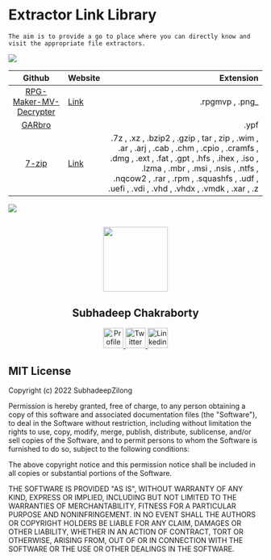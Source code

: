 # Extractor Link Library

```
The aim is to provide a go to place where you can directly know and visit the appropriate file extractors.
```

<img src="https://user-images.githubusercontent.com/73097560/115834477-dbab4500-a447-11eb-908a-139a6edaec5c.gif"></a>

| Github | Website | Extension |
| :--: | :-- | --: |
| [RPG-Maker-MV-Decrypter](https://github.com/Petschko/RPG-Maker-MV-Decrypter) | [Link](https://petschko.org/tools/mv_decrypter/) | .rpgmvp , .png_ |
| [GARbro](https://github.com/morkt/GARbro) |  | .ypf |
| [7-zip]() | [Link](https://www.7-zip.org/) | .7z , .xz , .bzip2 , .gzip , tar , zip , .wim , .ar , .arj , .cab , .chm , .cpio , .cramfs , .dmg , .ext , .fat , .gpt , .hfs , .ihex , .iso , .lzma , .mbr , .msi , .nsis , .ntfs , .nqcow2 , .rar , .rpm , .squashfs , .udf , .uefi , .vdi , .vhd , .vhdx , .vmdk , .xar , .z |






<img src="https://user-images.githubusercontent.com/73097560/115834477-dbab4500-a447-11eb-908a-139a6edaec5c.gif"></a>


##

<p align="center">
  <img src="https://avatars.githubusercontent.com/u/63146468?s=400&u=da361f278311415252978ee270b1d14e3e508c79&v=4" height="128">
  <h2 align="center">Subhadeep Chakraborty</h2>
  <p align="center">
    <a href="https://github.com/SubhadeepZilong">
    	<img src="https://github.com/SubhadeepZilong/Small-Projects/blob/main/Assets/Github_icon.png" alt="Profile" width="40" height="40"/>
    </a>
    <a href="https://twitter.com/subhadeepzilong">
    	<img src="https://github.com/SubhadeepZilong/Small-Projects/blob/main/Assets/twitter_icon.png" alt="Twitter" width="40" height="40"/>
    </a>
    <a href="https://www.linkedin.com/in/subhadeep-chakraborty-b341a8191/">
    	<img src="https://github.com/SubhadeepZilong/Small-Projects/blob/main/Assets/Linkedin_icon.png" alt="Linkedin" width="40" height="40"/>
    </a>
  </p>
</p>


## MIT License

Copyright (c) 2022 SubhadeepZilong

Permission is hereby granted, free of charge, to any person obtaining a copy
of this software and associated documentation files (the "Software"), to deal
in the Software without restriction, including without limitation the rights
to use, copy, modify, merge, publish, distribute, sublicense, and/or sell
copies of the Software, and to permit persons to whom the Software is
furnished to do so, subject to the following conditions:

The above copyright notice and this permission notice shall be included in all
copies or substantial portions of the Software.

THE SOFTWARE IS PROVIDED "AS IS", WITHOUT WARRANTY OF ANY KIND, EXPRESS OR
IMPLIED, INCLUDING BUT NOT LIMITED TO THE WARRANTIES OF MERCHANTABILITY,
FITNESS FOR A PARTICULAR PURPOSE AND NONINFRINGEMENT. IN NO EVENT SHALL THE
AUTHORS OR COPYRIGHT HOLDERS BE LIABLE FOR ANY CLAIM, DAMAGES OR OTHER
LIABILITY, WHETHER IN AN ACTION OF CONTRACT, TORT OR OTHERWISE, ARISING FROM,
OUT OF OR IN CONNECTION WITH THE SOFTWARE OR THE USE OR OTHER DEALINGS IN THE
SOFTWARE.
